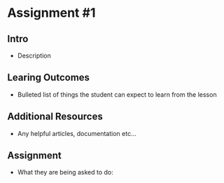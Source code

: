 # Assignment #1

## Intro ##

- Description

## Learing Outcomes ##

- Bulleted list of things the student can expect to learn from the lesson

## Additional Resources ##

- Any helpful articles, documentation etc...

## Assignment ##

- What they are being asked to do:
